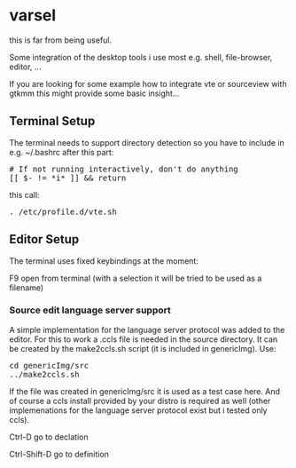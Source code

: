 # varsel
this is far from being useful.

Some integration of the desktop tools i use most
e.g. shell, file-browser, editor, ...

If you are looking for some example how to
integrate vte or sourceview with gtkmm
this might provide some basic insight...

## Terminal Setup

The terminal needs to support directory detection
so you have to include in e.g. ~/.bashrc
after this part:
<pre>
# If not running interactively, don't do anything
[[ $- != *i* ]] && return
</pre>
this call:
<pre>
. /etc/profile.d/vte.sh
</pre>

## Editor Setup

The terminal uses fixed keybindings at the moment:

F9 open from terminal (with a selection it will be tried to be used as a filename)

### Source edit language server support

A simple implementation for the language server protocol was
added to the editor. For this to work a .ccls file is needed in
the source directory. It can be created by the make2ccls.sh
script (it is included in genericImg). Use:
<pre>
cd genericImg/src
../make2ccls.sh
</pre>
If the file was created in genericImg/src it is used
as a test case here. And of course a ccls install provided
by your distro is required as well
(other implemenations for the language server protocol exist
but i tested only ccls).

Ctrl-D go to declation

Ctrl-Shift-D go to definition